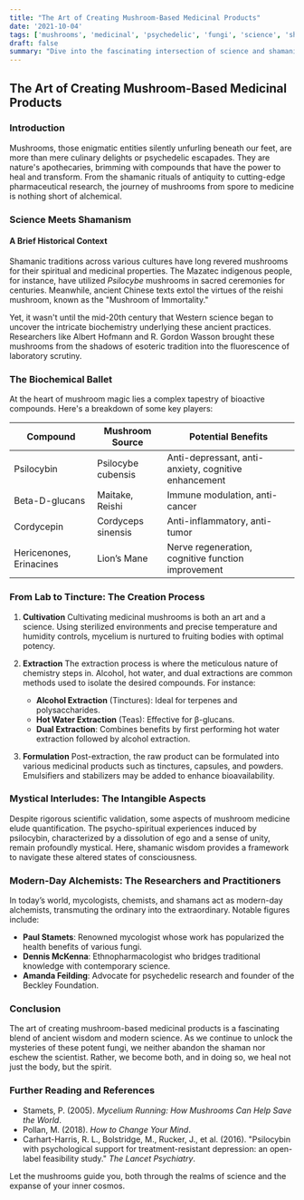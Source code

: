```yaml
---
title: "The Art of Creating Mushroom-Based Medicinal Products"
date: '2021-10-04'
tags: ['mushrooms', 'medicinal', 'psychedelic', 'fungi', 'science', 'shamanic wisdom', 'health', 'mycology', 'chemistry']
draft: false
summary: "Dive into the fascinating intersection of science and shamanic wisdom as we explore the meticulous craft of creating mushroom-based medicinal products. From ancient practices to modern advancements, this article unearths the profound impact of fungi on our health and consciousness."
---
```


## The Art of Creating Mushroom-Based Medicinal Products

### **Introduction**
Mushrooms, those enigmatic entities silently unfurling beneath our feet, are more than mere culinary delights or psychedelic escapades. They are nature's apothecaries, brimming with compounds that have the power to heal and transform. From the shamanic rituals of antiquity to cutting-edge pharmaceutical research, the journey of mushrooms from spore to medicine is nothing short of alchemical.

### **Science Meets Shamanism**
#### **A Brief Historical Context**
Shamanic traditions across various cultures have long revered mushrooms for their spiritual and medicinal properties. The Mazatec indigenous people, for instance, have utilized _Psilocybe_ mushrooms in sacred ceremonies for centuries. Meanwhile, ancient Chinese texts extol the virtues of the reishi mushroom, known as the "Mushroom of Immortality."

Yet, it wasn't until the mid-20th century that Western science began to uncover the intricate biochemistry underlying these ancient practices. Researchers like Albert Hofmann and R. Gordon Wasson brought these mushrooms from the shadows of esoteric tradition into the fluorescence of laboratory scrutiny.

### **The Biochemical Ballet**
At the heart of mushroom magic lies a complex tapestry of bioactive compounds. Here's a breakdown of some key players:

| Compound            | Mushroom Source        | Potential Benefits                                    |
|---------------------|------------------------|------------------------------------------------------|
| Psilocybin          | Psilocybe cubensis     | Anti-depressant, anti-anxiety, cognitive enhancement |
| Beta-D-glucans      | Maitake, Reishi        | Immune modulation, anti-cancer                       |
| Cordycepin          | Cordyceps sinensis     | Anti-inflammatory, anti-tumor                        |
| Hericenones, Erinacines| Lion’s Mane       | Nerve regeneration, cognitive function improvement   |

### **From Lab to Tincture: The Creation Process**
1. **Cultivation**
   Cultivating medicinal mushrooms is both an art and a science. Using sterilized environments and precise temperature and humidity controls, mycelium is nurtured to fruiting bodies with optimal potency.

2. **Extraction**
   The extraction process is where the meticulous nature of chemistry steps in. Alcohol, hot water, and dual extractions are common methods used to isolate the desired compounds. For instance:
   - **Alcohol Extraction** (Tinctures): Ideal for terpenes and polysaccharides.
   - **Hot Water Extraction** (Teas): Effective for β-glucans.
   - **Dual Extraction**: Combines benefits by first performing hot water extraction followed by alcohol extraction.

3. **Formulation**
   Post-extraction, the raw product can be formulated into various medicinal products such as tinctures, capsules, and powders. Emulsifiers and stabilizers may be added to enhance bioavailability.

### **Mystical Interludes: The Intangible Aspects**
Despite rigorous scientific validation, some aspects of mushroom medicine elude quantification. The psycho-spiritual experiences induced by psilocybin, characterized by a dissolution of ego and a sense of unity, remain profoundly mystical. Here, shamanic wisdom provides a framework to navigate these altered states of consciousness.

### **Modern-Day Alchemists: The Researchers and Practitioners**
In today’s world, mycologists, chemists, and shamans act as modern-day alchemists, transmuting the ordinary into the extraordinary. Notable figures include:
- **Paul Stamets**: Renowned mycologist whose work has popularized the health benefits of various fungi.
- **Dennis McKenna**: Ethnopharmacologist who bridges traditional knowledge with contemporary science.
- **Amanda Feilding**: Advocate for psychedelic research and founder of the Beckley Foundation.

### **Conclusion**
The art of creating mushroom-based medicinal products is a fascinating blend of ancient wisdom and modern science. As we continue to unlock the mysteries of these potent fungi, we neither abandon the shaman nor eschew the scientist. Rather, we become both, and in doing so, we heal not just the body, but the spirit.

### **Further Reading and References**
- Stamets, P. (2005). *Mycelium Running: How Mushrooms Can Help Save the World*.
- Pollan, M. (2018). *How to Change Your Mind*.
- Carhart-Harris, R. L., Bolstridge, M., Rucker, J., et al. (2016). "Psilocybin with psychological support for treatment-resistant depression: an open-label feasibility study." *The Lancet Psychiatry*.

Let the mushrooms guide you, both through the realms of science and the expanse of your inner cosmos.